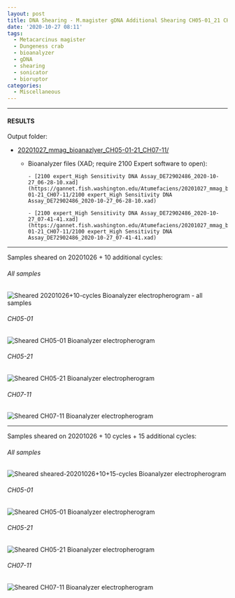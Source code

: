 ```yaml
---
layout: post
title: DNA Shearing - M.magister gDNA Additional Shearing CH05-01_21 CH07-11 and Bioanalyzer
date: '2020-10-27 08:11'
tags:
  - Metacarcinus magister
  - Dungeness crab
  - bioanalyzer
  - gDNA
  - shearing
  - sonicator
  - bioruptor
categories:
  - Miscellaneous
---
```




---

#### RESULTS

Output folder:

- [20201027_mmag_bioanazlyer_CH05-01-21_CH07-11/](https://gannet.fish.washington.edu/Atumefaciens/20201027_mmag_bioanazlyer_CH05-01-21_CH07-11/)

  - Bioanalyzer files (XAD; require 2100 Expert software to open):

		- [2100 expert_High Sensitivity DNA Assay_DE72902486_2020-10-27_06-28-10.xad](https://gannet.fish.washington.edu/Atumefaciens/20201027_mmag_bioanazlyer_CH05-01-21_CH07-11/2100 expert_High Sensitivity DNA Assay_DE72902486_2020-10-27_06-28-10.xad)

		- [2100 expert_High Sensitivity DNA Assay_DE72902486_2020-10-27_07-41-41.xad](https://gannet.fish.washington.edu/Atumefaciens/20201027_mmag_bioanazlyer_CH05-01-21_CH07-11/2100 expert_High Sensitivity DNA Assay_DE72902486_2020-10-27_07-41-41.xad)

---

Samples sheared on 20201026 + 10 additional cycles:

###### All samples

![Sheared 20201026+10-cycles Bioanalyzer electropherogram - all samples](https://gannet.fish.washington.edu/Atumefaciens/20201027_mmag_bioanazlyer_CH05-01-21_CH07-11/20201027_mmag_bioanalyzer_electropherogram_sheared-20201026+10-cycles_all-01.JPG)

###### CH05-01

![Sheared CH05-01 Bioanalyzer electropherogram](https://gannet.fish.washington.edu/Atumefaciens/20201027_mmag_bioanazlyer_CH05-01-21_CH07-11/20201027_mmag_bioanalyzer_electropherogram_CH05-01_sheared-20201026+10-cycles.JPG)


###### CH05-21

![Sheared CH05-21 Bioanalyzer electropherogram](https://gannet.fish.washington.edu/Atumefaciens/20201027_mmag_bioanazlyer_CH05-01-21_CH07-11/20201027_mmag_bioanalyzer_electropherogram_CH05-21_sheared-20201026+10-cycles.JPG)


###### CH07-11

![Sheared CH07-11 Bioanalyzer electropherogram](https://gannet.fish.washington.edu/Atumefaciens/20201027_mmag_bioanazlyer_CH05-01-21_CH07-11/20201027_mmag_bioanalyzer_electropherogram_CH07-11_sheared-20201026+10-cycles.JPG)

---

Samples sheared on 20201026 + 10 cycles + 15 additional cycles:

###### All samples

![Sheared sheared-20201026+10+15-cycles Bioanalyzer electropherogram](https://gannet.fish.washington.edu/Atumefaciens/20201027_mmag_bioanazlyer_CH05-01-21_CH07-11/20201027_mmag_bioanalyzer_electropherogram_sheared-20201026+10+15-cycles_all-01.JPG)


###### CH05-01

![Sheared CH05-01 Bioanalyzer electropherogram](https://gannet.fish.washington.edu/Atumefaciens/20201027_mmag_bioanazlyer_CH05-01-21_CH07-11/20201027_mmag_bioanalyzer_electropherogram_CH05-01_sheared-20201026+10+15-cycles.JPG)


###### CH05-21

![Sheared CH05-21 Bioanalyzer electropherogram](https://gannet.fish.washington.edu/Atumefaciens/20201027_mmag_bioanazlyer_CH05-01-21_CH07-11/20201027_mmag_bioanalyzer_electropherogram_CH05-21_sheared-20201026+10+15-cycles.JPG)


###### CH07-11

![Sheared CH07-11 Bioanalyzer electropherogram](https://gannet.fish.washington.edu/Atumefaciens/20201027_mmag_bioanazlyer_CH05-01-21_CH07-11/20201027_mmag_bioanalyzer_electropherogram_CH07-11_sheared-20201026+10+15-cycles.JPG)
